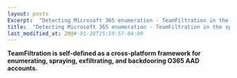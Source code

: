 ```yaml
---
layout: posts
Excerpt:  "Detecting Microsoft 365 enumeration - TeamFiltration in the spotlight"
title:  "Detecting Microsoft 365 enumeration - TeamFiltration in the spotlight"
last_modified_at: 20@#-01-28T15:59:57-04:00
---
```


**TeamFiltration is self-defined as a cross-platform framework for enumerating, spraying, exfiltrating, and backdooring O365 AAD accounts.**
